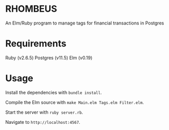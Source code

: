 # RHOMBEUS

An Elm/Ruby program to manage tags for financial transactions in Postgres

# Requirements

Ruby (v2.6.5) Postgres (v11.5) Elm (v0.19)

# Usage

Install the dependencies with `bundle install`.

Compile the Elm source with `make Main.elm Tags.elm Filter.elm`.

Start the server with `ruby server.rb`.

Navigate to `http://localhost:4567`.
